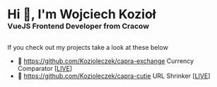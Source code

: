 <h1 align="left" style="margin-bottom: 0px;">Hi 👋, I'm Wojciech Kozioł</h1>
<h3 align="left" style="margin-top: 0px; margin-bottom: 30px;">VueJS Frontend Developer from Cracow</h3>

If you check out my projects take a look at these below
- 🔗  https://github.com/Kozioleczek/capra-exchange Currency Comparator [[LIVE](http://just-exchange.surge.sh/)]
- 🔗  https://github.com/Kozioleczek/capra-cutie URL Shrinker [[LIVE](http://cut.capra.website/)]
